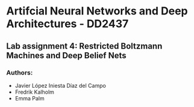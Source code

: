 # Artifcial Neural Networks and Deep Architectures - DD2437

## Lab assignment 4: Restricted Boltzmann Machines and Deep Belief Nets

### Authors:
- Javier López Iniesta Díaz del Campo
- Fredrik Kalholm
- Emma Palm
